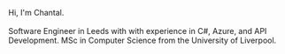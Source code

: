 Hi, I'm Chantal.
<br><br>Software Engineer in Leeds with with experience in C#, Azure, and API Development. MSc in Computer Science from the University of Liverpool.
